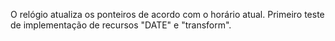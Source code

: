 O relógio atualiza os ponteiros de acordo com o horário atual.
Primeiro teste de implementação de recursos "DATE" e "transform".
